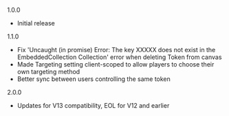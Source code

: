 1.0.0  
* Initial release

1.1.0  
* Fix 'Uncaught (in promise) Error: The key XXXXX does not exist in the EmbeddedCollection Collection' error when deleting Token from canvas
* Made Targeting setting client-scoped to allow players to choose their own targeting method
* Better sync between users controlling the same token

2.0.0
* Updates for V13 compatibility, EOL for V12 and earlier

